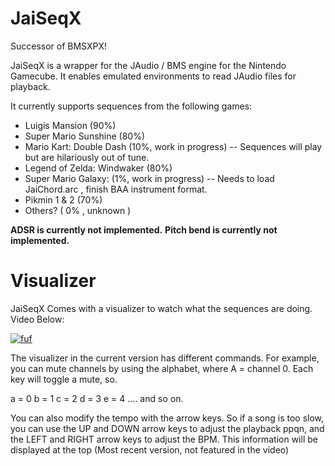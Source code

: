 # JaiSeqX

Successor of BMSXPX! 

JaiSeqX is a wrapper for the JAudio / BMS engine for the Nintendo Gamecube. It enables emulated environments to read JAudio files for playback.

It currently supports sequences from the following games:
  * Luigis Mansion (90%)
  * Super Mario Sunshine (80%)
  * Mario Kart: Double Dash (10%, work in progress) -- Sequences will play but are hilariously out of tune. 
  * Legend of Zelda: Windwaker (80%)
  * Super Mario Galaxy: (1%, work in progress) -- Needs to load JaiChord.arc ,  finish BAA instrument format. 
  * Pikmin 1 & 2 (70%)
  * Others? ( 0% , unknown ) 
  
  
**ADSR is currently not implemented.**
**Pitch bend is currently not implemented.**
  
# Visualizer 
JaiSeqX Comes with a visualizer to watch what the sequences are doing. Video Below:
  
[![fuf](https://img.youtube.com/vi/f1tRAnuDKww/0.jpg)](https://www.youtube.com/watch?v=f1tRAnuDKww)
  
The visualizer in the current version has different commands. For example, you can mute channels by using the alphabet, where A = channel 0. Each key will toggle a mute, so.
 
a = 0 
b = 1 
c = 2 
d = 3 
e = 4 .... and so on.

You can also modify the tempo with the arrow keys. So if a song is too slow, you can use the UP and DOWN arrow keys to adjust the playback ppqn, and the LEFT and RIGHT arrow keys to adjust the BPM.  This information will be displayed at the top (Most recent version, not featured in the video) 

 
